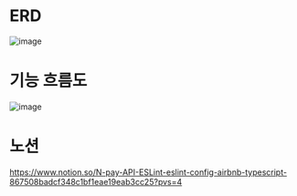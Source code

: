 # ERD
![image](https://user-images.githubusercontent.com/97418768/230525534-62a8a90e-475a-4cc8-aa96-a7aacfc843d7.png)

# 기능 흐름도 
![image](https://user-images.githubusercontent.com/97418768/227470605-61caaa58-5609-4584-8c55-6d6366569448.png)
# 노션
https://www.notion.so/N-pay-API-ESLint-eslint-config-airbnb-typescript-867508badcf348c1bf1eae19eab3cc25?pvs=4
